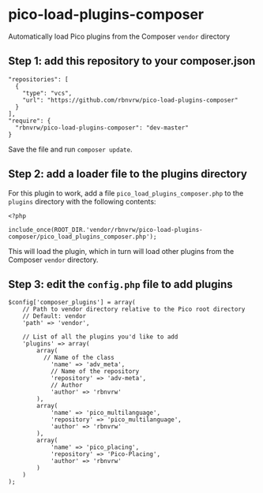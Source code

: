 pico-load-plugins-composer
==========================

Automatically load Pico plugins from the Composer `vendor` directory

## Step 1: add this repository to your composer.json
    "repositories": [
      {
        "type": "vcs",
        "url": "https://github.com/rbnvrw/pico-load-plugins-composer"
      }
    ],
    "require": {
      "rbnvrw/pico-load-plugins-composer": "dev-master"
    }
    
Save the file and run `composer update`.
    
## Step 2: add a loader file to the plugins directory
For this plugin to work, add a file `pico_load_plugins_composer.php` to the `plugins` directory with the following contents:

    <?php
    
    include_once(ROOT_DIR.'vendor/rbnvrw/pico-load-plugins-composer/pico_load_plugins_composer.php');
    
This will load the plugin, which in turn will load other plugins from the Composer `vendor` directory.

## Step 3: edit the `config.php` file to add plugins
    $config['composer_plugins'] = array(
    	// Path to vendor directory relative to the Pico root directory
    	// Default: vendor
    	'path' => 'vendor',
    	
    	// List of all the plugins you'd like to add
    	'plugins' => array(
    		array(
    		  // Name of the class
    			'name' => 'adv_meta',
    			// Name of the repository
    			'repository' => 'adv-meta',
    			// Author
    			'author' => 'rbnvrw'
    		),
    		array(
    			'name' => 'pico_multilanguage',
    			'repository' => 'pico_multilanguage',
    			'author' => 'rbnvrw'
    		),
    		array(
    			'name' => 'pico_placing',
    			'repository' => 'Pico-Placing',
    			'author' => 'rbnvrw'
    		)
    	)
    );

